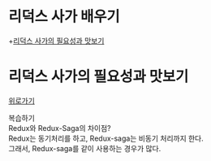 # 리덕스 사가 배우기

+[리덕스 사가의 필요성과 맛보기](#리덕스-사가의-필요성과-맛보기)

# 리덕스 사가의 필요성과 맛보기
[위로가기](#리덕스-사가-배우기)

복습하기 <br>
Redux와 Redux-Saga의 차이점? <br>
Redux는 동기처리를 하고, Redux-saga는 비동기 처리까지 한다. <br>
그래서, Redux-saga를 같이 사용하는 경우가 많다. <br>

